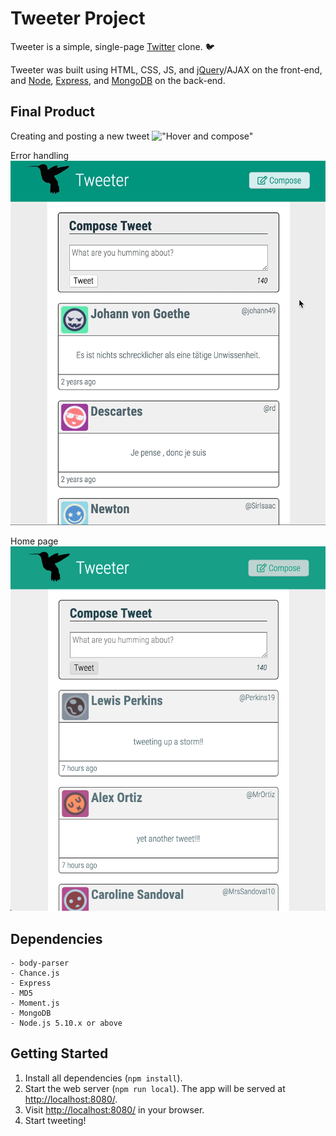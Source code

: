 # Tweeter Project

Tweeter is a simple, single-page [Twitter](https://twitter.com/) clone. :bird:

Tweeter was built using HTML, CSS, JS, and [jQuery](https://jquery.com/)/AJAX on the front-end, and [Node](https://nodejs.org/en/), [Express](https://expressjs.com/), and [MongoDB](https://www.mongodb.com/) on the back-end.

## Final Product

Creating and posting a new tweet
!["Hover and compose"](https://github.com/aunomy/tweeter/blob/master/docs/hover-and-compose.gif?raw=true)

Error handling
!["Error handling"](https://github.com/aunomy/tweeter/blob/master/docs/error-handling.gif?raw=true)

Home page
!["Home page"](https://github.com/aunomy/tweeter/blob/master/docs/home-page.png?raw=true)

## Dependencies

```
- body-parser
- Chance.js
- Express
- MD5
- Moment.js
- MongoDB
- Node.js 5.10.x or above
```

## Getting Started

1. Install all dependencies (`npm install`).
2. Start the web server (`npm run local`). The app will be served at <http://localhost:8080/>.
3. Visit <http://localhost:8080/> in your browser.
4. Start tweeting!
